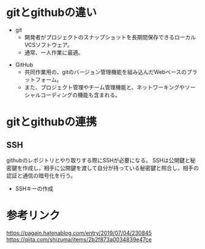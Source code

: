 # gitとgithubの違い
- git
    - 開発者がプロジェクトのスナップショットを長期間保存できるローカルVCSソフトウェア。
    - 通常、一人作業に最適。
* GitHub
     - 共同作業用の、gitのバージョン管理機能を組み込んだWebベースのプラットフォーム。 
     - また、プロジェクト管理やチーム管理機能と、ネットワーキングやソーシャルコーディングの機能も含まれる。

# gitとgithubの連携
## SSH
githubのレポジトリとやり取りする際にSSHが必要になる。
SSHは公開鍵と秘密鍵を作成し，相手に公開鍵を渡して自分が持っている秘密鍵と照合し，相手の認証と通信の暗号化を行う。

* SSHキーの作成

# 参考リンク
https://pagain.hatenablog.com/entry/2019/07/04/230845
https://qiita.com/shizuma/items/2b2f873a0034839e47ce

